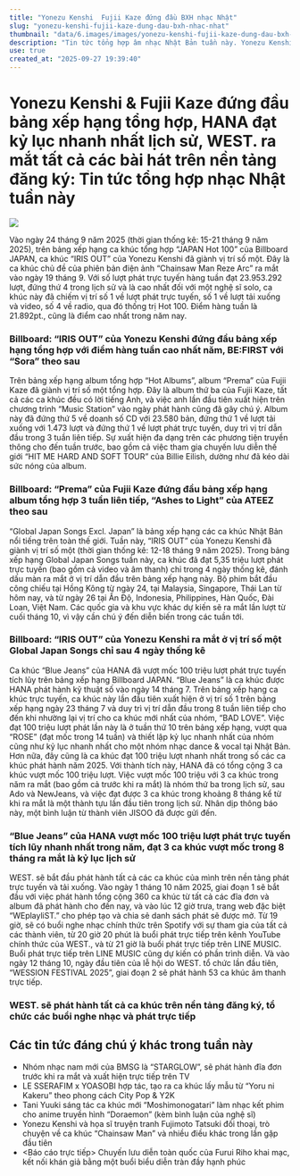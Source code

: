 ```yaml
---
title: "Yonezu Kenshi  Fujii Kaze đứng đầu BXH nhạc Nhật"
slug: "yonezu-kenshi-fujii-kaze-dung-dau-bxh-nhac-nhat"
thumbnail: "data/6.images/images/yonezu-kenshi-fujii-kaze-dung-dau-bxh-nhac-nhat.webp"
description: "Tin tức tổng hợp âm nhạc Nhật Bản tuần này. Yonezu Kenshi và Fujii Kaze giữ vị trí dẫn đầu bảng xếp hạng, HANA lập kỷ lục 100 triệu lượt stream nhanh nhất, WEST. sẽ phát hành toàn bộ ca khúc."
use: true
created_at: "2025-09-27 19:39:40"
---
```


# Yonezu Kenshi & Fujii Kaze đứng đầu bảng xếp hạng tổng hợp, HANA đạt kỷ lục nhanh nhất lịch sử, WEST. ra mắt tất cả các bài hát trên nền tảng đăng ký: Tin tức tổng hợp nhạc Nhật tuần này

![](/images/20250927-00154054-exp-000-1-view.webp)

Vào ngày 24 tháng 9 năm 2025 (thời gian thống kê: 15-21 tháng 9 năm 2025), trên bảng xếp hạng ca khúc tổng hợp “JAPAN Hot 100” của Billboard JAPAN, ca khúc “IRIS OUT” của Yonezu Kenshi đã giành vị trí số một. Đây là ca khúc chủ đề của phiên bản điện ảnh “Chainsaw Man Reze Arc” ra mắt vào ngày 19 tháng 9. Với số lượt phát trực tuyến hàng tuần đạt 23.953.292 lượt, đứng thứ 4 trong lịch sử và là cao nhất đối với một nghệ sĩ solo, ca khúc này đã chiếm vị trí số 1 về lượt phát trực tuyến, số 1 về lượt tải xuống và video, số 4 về radio, qua đó thống trị Hot 100. Điểm hàng tuần là 21.892pt., cũng là điểm cao nhất trong năm nay.

### Billboard: “IRIS OUT” của Yonezu Kenshi đứng đầu bảng xếp hạng tổng hợp với điểm hàng tuần cao nhất năm, BE:FIRST với “Sora” theo sau

Trên bảng xếp hạng album tổng hợp “Hot Albums”, album “Prema” của Fujii Kaze đã giành vị trí số một tổng hợp. Đây là album thứ ba của Fujii Kaze, tất cả các ca khúc đều có lời tiếng Anh, và việc anh lần đầu tiên xuất hiện trên chương trình “Music Station” vào ngày phát hành cũng đã gây chú ý. Album này đã đứng thứ 5 về doanh số CD với 23.580 bản, đứng thứ 1 về lượt tải xuống với 1.473 lượt và đứng thứ 1 về lượt phát trực tuyến, duy trì vị trí dẫn đầu trong 3 tuần liên tiếp. Sự xuất hiện đa dạng trên các phương tiện truyền thông cho đến tuần trước, bao gồm cả việc tham gia chuyến lưu diễn thế giới “HIT ME HARD AND SOFT TOUR” của Billie Eilish, dường như đã kéo dài sức nóng của album.

### Billboard: “Prema” của Fujii Kaze đứng đầu bảng xếp hạng album tổng hợp 3 tuần liên tiếp, “Ashes to Light” của ATEEZ theo sau

“Global Japan Songs Excl. Japan” là bảng xếp hạng các ca khúc Nhật Bản nổi tiếng trên toàn thế giới. Tuần này, “IRIS OUT” của Yonezu Kenshi đã giành vị trí số một (thời gian thống kê: 12-18 tháng 9 năm 2025). Trong bảng xếp hạng Global Japan Songs tuần này, ca khúc đã đạt 5,35 triệu lượt phát trực tuyến (bao gồm cả video và âm thanh) chỉ trong 4 ngày thống kê, đánh dấu màn ra mắt ở vị trí dẫn đầu trên bảng xếp hạng này. Bộ phim bắt đầu công chiếu tại Hồng Kông từ ngày 24, tại Malaysia, Singapore, Thái Lan từ hôm nay, và từ ngày 26 tại Ấn Độ, Indonesia, Philippines, Hàn Quốc, Đài Loan, Việt Nam. Các quốc gia và khu vực khác dự kiến sẽ ra mắt lần lượt từ cuối tháng 10, vì vậy cần chú ý đến diễn biến trong các tuần tới.

### Billboard: “IRIS OUT” của Yonezu Kenshi ra mắt ở vị trí số một Global Japan Songs chỉ sau 4 ngày thống kê

Ca khúc “Blue Jeans” của HANA đã vượt mốc 100 triệu lượt phát trực tuyến tích lũy trên bảng xếp hạng Billboard JAPAN. “Blue Jeans” là ca khúc được HANA phát hành kỹ thuật số vào ngày 14 tháng 7. Trên bảng xếp hạng ca khúc trực tuyến, ca khúc này lần đầu tiên xuất hiện ở vị trí số 1 trên bảng xếp hạng ngày 23 tháng 7 và duy trì vị trí dẫn đầu trong 8 tuần liên tiếp cho đến khi nhường lại vị trí cho ca khúc mới nhất của nhóm, “BAD LOVE”. Việc đạt 100 triệu lượt phát lần này là ở tuần thứ 10 trên bảng xếp hạng, vượt qua “ROSE” (đạt mốc trong 14 tuần) và thiết lập kỷ lục nhanh nhất của nhóm cũng như kỷ lục nhanh nhất cho một nhóm nhạc dance & vocal tại Nhật Bản. Hơn nữa, đây cũng là ca khúc đạt 100 triệu lượt nhanh nhất trong số các ca khúc phát hành năm 2025. Với thành tích này, HANA đã có tổng cộng 3 ca khúc vượt mốc 100 triệu lượt. Việc vượt mốc 100 triệu với 3 ca khúc trong năm ra mắt (bao gồm cả trước khi ra mắt) là nhóm thứ ba trong lịch sử, sau Ado và NewJeans, và việc đạt được 3 ca khúc trong khoảng 8 tháng kể từ khi ra mắt là một thành tựu lần đầu tiên trong lịch sử. Nhân dịp thông báo này, một bình luận từ thành viên JISOO đã được gửi đến.

### “Blue Jeans” của HANA vượt mốc 100 triệu lượt phát trực tuyến tích lũy nhanh nhất trong năm, đạt 3 ca khúc vượt mốc trong 8 tháng ra mắt là kỷ lục lịch sử

WEST. sẽ bắt đầu phát hành tất cả các ca khúc của mình trên nền tảng phát trực tuyến và tải xuống. Vào ngày 1 tháng 10 năm 2025, giai đoạn 1 sẽ bắt đầu với việc phát hành tổng cộng 360 ca khúc từ tất cả các đĩa đơn và album đã phát hành cho đến nay, và vào lúc 12 giờ trưa, trang web đặc biệt “WEplayliST.” cho phép tạo và chia sẻ danh sách phát sẽ được mở. Từ 19 giờ, sẽ có buổi nghe nhạc chính thức trên Spotify với sự tham gia của tất cả các thành viên, từ 20 giờ 20 phút là buổi phát trực tiếp trên kênh YouTube chính thức của WEST., và từ 21 giờ là buổi phát trực tiếp trên LINE MUSIC. Buổi phát trực tiếp trên LINE MUSIC cũng dự kiến có phần trình diễn. Và vào ngày 12 tháng 10, ngày đầu tiên của lễ hội do WEST. tổ chức lần đầu tiên, “WESSION FESTIVAL 2025”, giai đoạn 2 sẽ phát hành 53 ca khúc âm thanh trực tiếp.

### WEST. sẽ phát hành tất cả ca khúc trên nền tảng đăng ký, tổ chức các buổi nghe nhạc và phát trực tiếp

## Các tin tức đáng chú ý khác trong tuần này

*   Nhóm nhạc nam mới của BMSG là “STARGLOW”, sẽ phát hành đĩa đơn trước khi ra mắt và xuất hiện trực tiếp trên TV
*   LE SSERAFIM x YOASOBI hợp tác, tạo ra ca khúc lấy mẫu từ “Yoru ni Kakeru” theo phong cách City Pop & Y2K
*   Tani Yuuki sáng tác ca khúc mới “Moshimonogatari” làm nhạc kết phim cho anime truyền hình “Doraemon” (kèm bình luận của nghệ sĩ)
*   Yonezu Kenshi và họa sĩ truyện tranh Fujimoto Tatsuki đối thoại, trò chuyện về ca khúc “Chainsaw Man” và nhiều điều khác trong lần gặp đầu tiên
*   <Báo cáo trực tiếp> Chuyến lưu diễn toàn quốc của Furui Riho khai mạc, kết nối khán giả bằng một buổi biểu diễn tràn đầy hạnh phúc